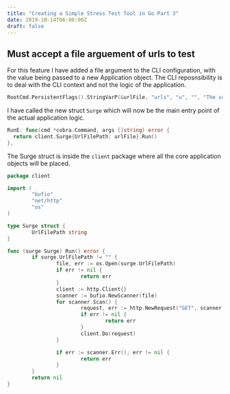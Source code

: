 ```yaml
---
title: "Creating a Simple Stress Test Tool in Go Part 3"
date: 2019-10-14T06:00:00Z
draft: false
---
```


## Must accept a file arguement of urls to test

For this feature I have added a file argument to the CLI configuration, with the value being passed to a new Application object.  The CLI reposnsibility is to deal with the CLI context and not the logic of the application.

```go
RootCmd.PersistentFlags().StringVarP(&urlFile, "urls", "u", "", "The urls file to use")
```

I have called the new struct `Surge` which will now be the main entry point of the actual application logic.

```go
RunE: func(cmd *cobra.Command, args []string) error {                                                                                                                     
  return client.Surge{UrlFilePath: urlFile}.Run()
},  
```

The Surge struct is inside the `client` package where all the core application objects will be placed.

```go
package client

import (
        "bufio"
        "net/http"
        "os"
)

type Surge struct {
        UrlFilePath string
}

func (surge Surge) Run() error {
        if surge.UrlFilePath != "" {
                file, err := os.Open(surge.UrlFilePath)
                if err != nil {
                        return err
                }
                client := http.Client{}
                scanner := bufio.NewScanner(file)
                for scanner.Scan() {
                        request, err := http.NewRequest("GET", scanner.Text(), nil)
                        if err != nil {
                                return err
                        }
                        client.Do(request)
                }

                if err := scanner.Err(); err != nil {
                        return err
                }
        }
        return nil
}
```


